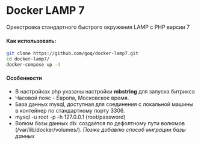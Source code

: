 # Docker LAMP 7

Оркестровка стандартного быстрого окружения LAMP с PHP версии 7

#### Как использовать:

```bash
git clone https://github.com/goq/docker-lamp7.git
cd docker-lamp7/
docker-compose up -d
```

#### Особенности

* В настройках php указаны настройки **mbstring** для запуска битрикса
* Часовой пояс - Европа, Московское время.
* База данных mysql, доступная для соединения с локальной машины в контейнер по стандартному порту 3306.
* mysql -u root -p -h 127.0.0.1 (root/password)
* Волюм базы данных db: создаётся по дефолтному пути волюмов (/var/lib/docker/volumes/). *Позже добавлю способ миграции базы данных*
